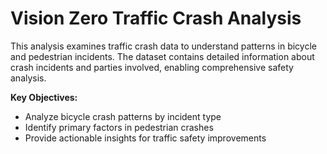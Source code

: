 # Vision Zero Traffic Crash Analysis

This analysis examines traffic crash data to understand patterns in bicycle and pedestrian incidents. The dataset contains detailed information about crash incidents and parties involved, enabling comprehensive safety analysis.

**Key Objectives:**

- Analyze bicycle crash patterns by incident type
- Identify primary factors in pedestrian crashes
- Provide actionable insights for traffic safety improvements